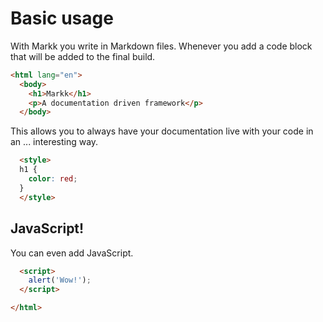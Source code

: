 # Basic usage

With Markk you write in Markdown files. Whenever you add a code block that will be added to the final build.

```html
<html lang="en">
  <body>
    <h1>Markk</h1>
    <p>A documentation driven framework</p>
  </body>

```
This allows you to always have your documentation live with your code in an ... interesting way.


```html
  <style>
  h1 {
    color: red;
  } 
  </style>
```

## JavaScript!

You can even add JavaScript.

```html
  <script>
    alert('Wow!');
  </script>
```

```html
</html>
```